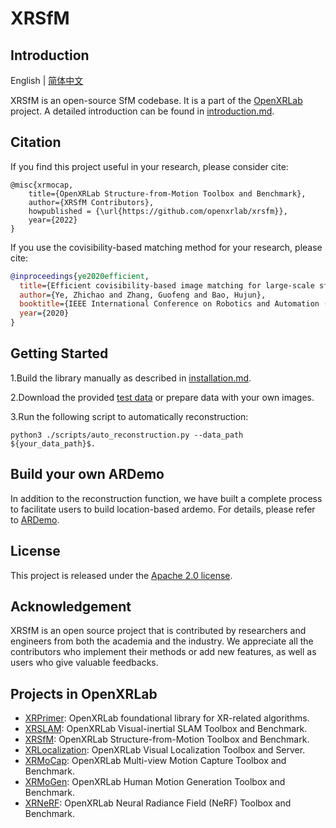 # XRSfM

## Introduction

English | [简体中文](README_CN.md)

XRSfM is an open-source SfM codebase. It is a part of the [OpenXRLab](https://openxrlab.com/) project.
A detailed introduction can be found in [introduction.md](docs/en/introduction.md).

## Citation


If you find this project useful in your research, please consider cite:
```bitex
@misc{xrmocap,
    title={OpenXRLab Structure-from-Motion Toolbox and Benchmark},
    author={XRSfM Contributors},
    howpublished = {\url{https://github.com/openxrlab/xrsfm}},
    year={2022}
}

```

If you use the covisibility-based matching method for your research, please cite:

```bibtex
@inproceedings{ye2020efficient,
  title={Efficient covisibility-based image matching for large-scale sfm},
  author={Ye, Zhichao and Zhang, Guofeng and Bao, Hujun},
  booktitle={IEEE International Conference on Robotics and Automation (ICRA)},
  year={2020}
}
```

## Getting Started

1.Build the library manually as described in [installation.md](docs/en/installation.md).

2.Download the provided [test data](https://openxrlab-share.oss-cn-hongkong.aliyuncs.com/xrsfm/test_data.zip?versionId=CAEQQBiBgMCi_6mllxgiIGI2ZjM1YjE1NjBmNTRmYjc5NzZlMzZkNWY1ZTk1YWFj)
 or prepare data with your own images.

3.Run the following script to automatically reconstruction:
```
python3 ./scripts/auto_reconstruction.py --data_path ${your_data_path}$.
```

## Build your own ARDemo

In addition to the reconstruction function, we have built a complete process to facilitate users to build location-based ardemo. For details, please refer to [ARDemo](http://doc.openxrlab.org.cn/openxrlab_docment/ARDemo/ARdemo.html#).

## License

This project is released under the [Apache 2.0 license](LICENSE).

## Acknowledgement

XRSfM is an open source project that is contributed by researchers and engineers from both the academia and the industry.
We appreciate all the contributors who implement their methods or add new features, as well as users who give valuable feedbacks.


## Projects in OpenXRLab

- [XRPrimer](https://github.com/openxrlab/xrprimer): OpenXRLab foundational library for XR-related algorithms.
- [XRSLAM](https://github.com/openxrlab/xrslam): OpenXRLab Visual-inertial SLAM Toolbox and Benchmark.
- [XRSfM](https://github.com/openxrlab/xrsfm): OpenXRLab Structure-from-Motion Toolbox and Benchmark.
- [XRLocalization](https://github.com/openxrlab/xrlocalization): OpenXRLab Visual Localization Toolbox and Server.
- [XRMoCap](https://github.com/openxrlab/xrmocap): OpenXRLab Multi-view Motion Capture Toolbox and Benchmark.
- [XRMoGen](https://github.com/openxrlab/xrmogen): OpenXRLab Human Motion Generation Toolbox and Benchmark.
- [XRNeRF](https://github.com/openxrlab/xrnerf): OpenXRLab Neural Radiance Field (NeRF) Toolbox and Benchmark.
